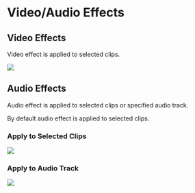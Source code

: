 # Video/Audio Effects

## Video Effects

Video effect is applied to selected clips.

![](../../../.gitbook/assets/fx\_01\_warp.gif)

## Audio Effects

Audio effect is applied to selected clips or specified audio track.

By default audio effect is applied to selected clips.

### Apply to Selected Clips

![](../../../.gitbook/assets/fx\_02\_EQ.gif)

### Apply to Audio Track

![](../../../.gitbook/assets/fx\_03\_EQ\_track.gif)
